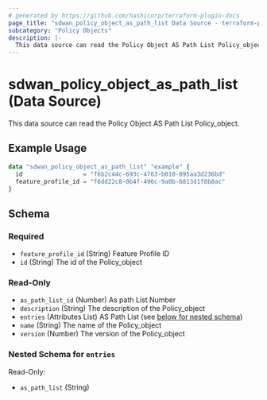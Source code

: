```yaml
---
# generated by https://github.com/hashicorp/terraform-plugin-docs
page_title: "sdwan_policy_object_as_path_list Data Source - terraform-provider-sdwan"
subcategory: "Policy Objects"
description: |-
  This data source can read the Policy Object AS Path List Policy_object.
---
```


# sdwan_policy_object_as_path_list (Data Source)

This data source can read the Policy Object AS Path List Policy_object.

## Example Usage

```terraform
data "sdwan_policy_object_as_path_list" "example" {
  id                 = "f6b2c44c-693c-4763-b010-895aa3d236bd"
  feature_profile_id = "f6dd22c8-0b4f-496c-9a0b-6813d1f8b8ac"
}
```

<!-- schema generated by tfplugindocs -->
## Schema

### Required

- `feature_profile_id` (String) Feature Profile ID
- `id` (String) The id of the Policy_object

### Read-Only

- `as_path_list_id` (Number) As path List Number
- `description` (String) The description of the Policy_object
- `entries` (Attributes List) AS Path List (see [below for nested schema](#nestedatt--entries))
- `name` (String) The name of the Policy_object
- `version` (Number) The version of the Policy_object

<a id="nestedatt--entries"></a>
### Nested Schema for `entries`

Read-Only:

- `as_path_list` (String)
